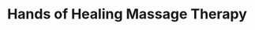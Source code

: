 ---
title: "Hands of Healing Massage Therapy"
url: /murfreesboro/hands-of-healing-massage-therapy/
shop: Massage
---